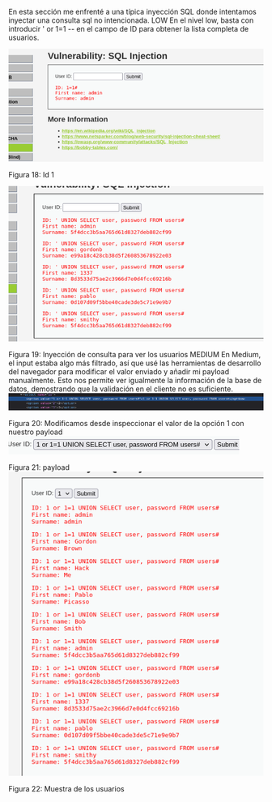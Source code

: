 En esta sección me enfrenté a una típica inyección SQL donde intentamos inyectar una consulta sql no intencionada.
LOW
En el nivel low, basta con introducir ' or 1=1 -- en el campo de ID para obtener la lista completa de usuarios.

![Figura 18](./imagenes/image18.png)

Figura 18: Id 1 

![Figura 19](./imagenes/image19.png)


Figura 19: Inyección de consulta para ver los usuarios
MEDIUM
En Medium, el input estaba algo más filtrado, así que usé las herramientas de desarrollo del navegador para modificar el valor enviado y añadir mi payload manualmente. Esto nos permite ver igualmente la información de la base de datos, demostrando que la validación en el cliente no es suficiente.
![Figura 20](./imagenes/image20.png)

Figura 20: Modificamos desde inspeccionar el valor de la opción 1 con nuestro payload
![Figura 21](./imagenes/image21.png)


Figura 21: payload
![Figura 22](./imagenes/image22.png)


Figura 22: Muestra de los usuarios 
